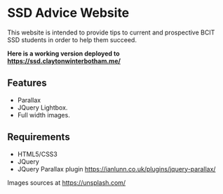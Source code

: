 # SSD Advice Website

This website is intended to provide tips to current and prospective BCIT SSD students in order to help them succeed.

**Here is a working version deployed to https://ssd.claytonwinterbotham.me/**

## Features
- Parallax 
- JQuery Lightbox.
- Full width images.


## Requirements
- HTML5/CSS3
- JQuery
- JQuery Parallax plugin https://ianlunn.co.uk/plugins/jquery-parallax/

Images sources at https://unsplash.com/
